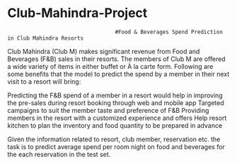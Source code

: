 # Club-Mahindra-Project
                                      #Food & Beverages Spend Prediction in Club Mahindra Resorts
Club Mahindra (Club M) makes significant revenue from Food and Beverages (F&B) sales in their resorts. The members of Club M are offered a wide variety of items in either buffet or À la carte form. Following are some benefits that the model to predict the spend by a member in their next visit to a resort will bring:

Predicting the F&B spend of a member in a resort would help in improving the pre-sales during resort booking through web and mobile app
Targeted campaigns to suit the member taste and preference of F&B
Providing members in the resort with a customized experience and offers
Help resort kitchen to plan the inventory and food quantity to be prepared in advance

Given the information related to resort, club member, reservation etc. the task is to predict average spend per room night on food and beverages for the each reservation in the test set.
